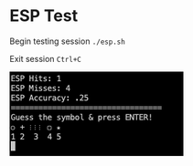 # ESP Test

Begin testing session ``./esp.sh``

Exit session ``Ctrl+C``

![Screen Shot](img/shot.png)